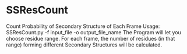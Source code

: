 # SSResCount
Count Probability of Secondary Structure of Each Frame
Usage: SSResCount.py -f input_file -o output_file_name
The Program will let you choose residue range. 
For each frame, the number of residues (in that range) forming different Secondary Structures will be calculated.

